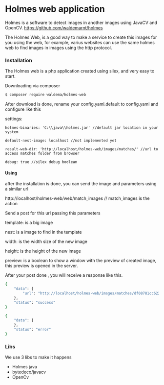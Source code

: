 # Holmes web application

Holmes is a software to detect images in another images using JavaCV and OpenCV.
    https://github.com/waldemarnt/holmes

The Holmes Web, is a good way to make a service to create this images for you using the web, for example, varius websites can use the same holmes web to find images in images using the http protocol.


### Installation
The Holmes web is a php application created using silex, and very easy to start.

Downloading via composer
```sh
$ composer require waldema/holmes-web
```
After download is done, rename your config.yaml.default to config.yaml and configure like this

settings:

    holmes-binaries: 'C:\\java\\holmes.jar' //default jar location in your system
    
    default-nest-image: localhost //not implemented yet
    
    result-web-dir: 'http://localhost/holmes-web/images/matches/' //url to access matches folder from browser
    
    debug: true //silex debug boolean

#### Using
after the installation is done, you can send the image and parameters using a similar url

http://localhost/holmes-web/web/match_images // match_images is the action

Send a post for this url passing this parameters

template: is a big image

nest: is a image to find in the template

width: is the width size of the new image

height: is the height of the new image

preview: is a boolean to show a window with the preview of created image, this preview is opened in the server.

After your post done , you will receive a response like this.
```sh
{
    "data": {
        "url": "http://localhost/holmes-web/images/matches/df08781cc6221daeff1b2d4d03fd63d9.jpg"
    },
    "status": "success"
}
```
```sh
{
    "data": {
    },
    "status": "error"
}
```
### Libs

We use 3 libs to make it happens
* Holmes java 
* bytedeco/javacv
* OpenCv


